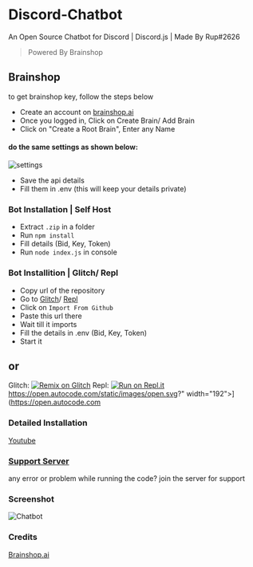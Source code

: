 # Discord-Chatbot
An Open Source Chatbot for Discord | Discord.js | Made By Rup#2626
> Powered By Brainshop

## Brainshop 
to get brainshop key, follow the steps below
* Create an account on [brainshop.ai](https://brainshop.ai/)
* Once you logged in, Click on Create Brain/ Add Brain
* Click on "Create a Root Brain", Enter any Name

#### do the same settings as shown below:
![settings](https://cdn.discordapp.com/attachments/837202281618866207/837202384563994684/unknown.png)

* Save the api details
* Fill them in .env (this will keep your details private)

### Bot Installation | Self Host
* Extract `.zip` in a folder
* Run `npm install`
* Fill details (Bid, Key, Token)
* Run `node index.js` in console

### Bot Installition | Glitch/ Repl
* Copy url of the repository
* Go to [Glitch](https://glitch.com/)/ [Repl](https://replit.com/)
* Click on `Import From Github`
* Paste this url there
* Wait till it imports
* Fill the details in .env (Bid, Key, Token)
* Start it

## or
Glitch: [![Remix on Glitch](https://cdn.glitch.com/2703baf2-b643-4da7-ab91-7ee2a2d00b5b%2Fremix-button.svg)](https://glitch.com/edit/#!/discord-chatbot-glitch)
Repl: [![Run on Repl.it](https://repl.it/badge/github/TheRealGogeta/Discord-Chatbot)](https://replit.com/@TheRealGogeta/Discord-Chatbot)
https://open.autocode.com/static/images/open.svg?" width="192">](https://open.autocode.com

### Detailed Installation
[Youtube](https://www.youtube.com/channel/UCkpN5Xw5EMqoPsfQWKpYYwA)

### [Support Server](https://discord.gg/ddEmXUPCE4)
any error or problem while running the code? join the server for support  

### Screenshot
![Chatbot](https://cdn.discordapp.com/attachments/837202281618866207/837217805640138762/Capture.PNG)

### Credits
[Brainshop.ai](https://brainshop.ai/)

